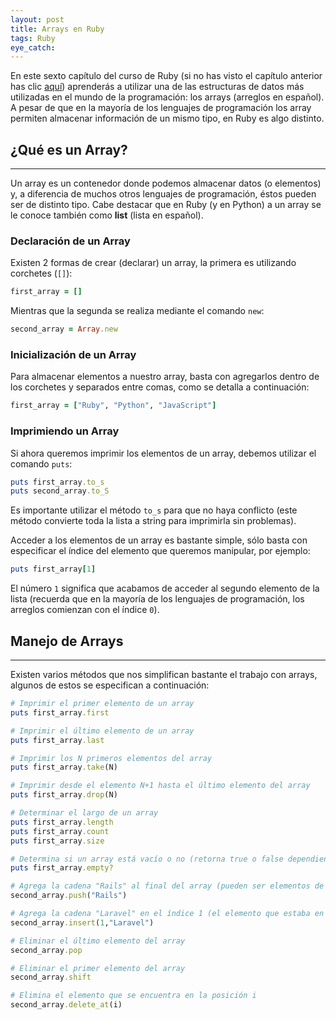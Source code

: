 ```yaml
---
layout: post
title: Arrays en Ruby
tags: Ruby
eye_catch:
---
```


En este sexto capítulo del curso de Ruby (si no has visto el capítulo anterior has clic [aquí](https://nisoto.github.io/2017/08/10/entrada-y-salida-ruby/)) aprenderás a utilizar una de las estructuras de datos más utilizadas en el mundo de la programación: los arrays (arreglos en español). A pesar de que en la mayoría de los lenguajes de programación los array permiten almacenar información de un mismo tipo, en Ruby es algo distinto.

<!--more-->

## ¿Qué es un Array?
--------------------

Un array es un contenedor donde podemos almacenar datos (o elementos) y, a diferencia de muchos otros lenguajes de programación, éstos pueden ser de distinto tipo. Cabe destacar que en Ruby (y en Python) a un array se le conoce también como **list** (lista en español).

### Declaración de un Array

Existen 2 formas de crear (declarar) un array, la primera es utilizando corchetes (`[]`):

``` ruby
first_array = []
```

Mientras que la segunda se realiza mediante el comando `new`:

``` ruby
second_array = Array.new
```

### Inicialización de un Array

Para almacenar elementos a nuestro array, basta con agregarlos dentro de los corchetes y separados entre comas, como se detalla a continuación:

``` ruby
first_array = ["Ruby", "Python", "JavaScript"]
```

### Imprimiendo un Array

Si ahora queremos imprimir los elementos de un array, debemos utilizar el comando `puts`:

``` ruby
puts first_array.to_s
puts second_array.to_S
```

Es importante utilizar el método `to_s` para que no haya conflicto (este método convierte toda la lista a string para imprimirla sin problemas).

Acceder a los elementos de un array es bastante simple, sólo basta con especificar el índice del elemento que queremos manipular, por ejemplo:

``` ruby
puts first_array[1]
```

El número `1` significa que acabamos de acceder al segundo elemento de la lista (recuerda que en la mayoría de los lenguajes de programación, los arreglos comienzan con el índice `0`).

## Manejo de Arrays
-------------------

Existen varios métodos que nos simplifican bastante el trabajo con arrays, algunos de estos se especifican a continuación:

``` ruby
# Imprimir el primer elemento de un array
puts first_array.first

# Imprimir el último elemento de un array
puts first_array.last

# Imprimir los N primeros elementos del array
puts first_array.take(N)

# Imprimir desde el elemento N+1 hasta el último elemento del array
puts first_array.drop(N)

# Determinar el largo de un array
puts first_array.length
puts first_array.count
puts first_array.size

# Determina si un array está vacío o no (retorna true o false dependiendo del caso)
puts first_array.empty?

# Agrega la cadena "Rails" al final del array (pueden ser elementos de cualquier tipo)
second_array.push("Rails")

# Agrega la cadena "Laravel" en el índice 1 (el elemento que estaba en dicha posición será desplazado a la posición siguiente)
second_array.insert(1,"Laravel")

# Eliminar el último elemento del array
second_array.pop

# Eliminar el primer elemento del array
second_array.shift

# Elimina el elemento que se encuentra en la posición i
second_array.delete_at(i)
```
